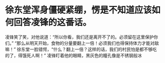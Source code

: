 # 徐东堂浑身僵硬紧绷，愣是不知道应该如何回答凌锋的这番话。
凌锋笑了笑，对他说道：“所以你看，我们还是离开不了的。必须留在这里保护你们。”
“那么从明天开始，食物的分量要翻上一倍！必须我们也得保持体力才能对敌嘛！”
徐东堂一脸错愕，“什么？翻上一倍？这样的话，我们的村民怕是都不够吃的了，得饿死人啊！”
凌锋盯着他的眼睛，黑灰色的瞳孔像是不锈钢般冰

